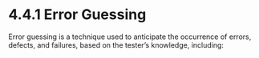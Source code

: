 # 4.4.1 Error Guessing

Error guessing is a technique used to anticipate the occurrence of errors, defects, and failures, based on the tester’s knowledge, including:



